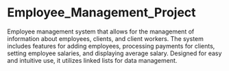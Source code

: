 # Employee_Management_Project
Employee management system that allows for the management of information about employees, clients, and client workers. The system includes features for adding employees, processing payments for clients, setting employee salaries, and displaying average salary. Designed for easy and intuitive use, it utilizes linked lists for data management.
